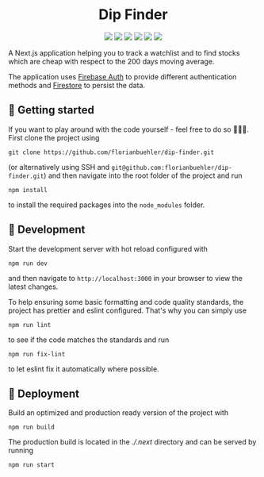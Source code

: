 <h1 align="center">
  Dip Finder
</h1>

<p align="center">
    <a style="text-decoration: none" href="https://nextjs.org/" alt="Next.js">
        <img src="https://img.shields.io/badge/framework-Next.js-61dbfb" />
    </a>
    <a style="text-decoration: none" href="https://www.typescriptlang.org/" alt="TypeScript">
        <img src="https://img.shields.io/badge/language-TypeScript-3178c6" />
    </a>
    <a style="text-decoration: none" href="https://tailwindcss.com/" alt="Tailwind CSS">
        <img src="https://img.shields.io/badge/styling-Tailwind_CSS-38bdf8" />
    </a>
    <a style="text-decoration: none" href="https://react-query-v3.tanstack.com/" alt="React Query">
        <img src="https://img.shields.io/badge/data_fetching-React_Query-ff4154" />
    </a>
    <a style="text-decoration: none" href="https://eslint.org/" alt="Eslint">
        <img src="https://img.shields.io/badge/linter-ESLint-4a31c3" />
    </a>
    <a style="text-decoration: none" href="https://prettier.io/" alt="Prettier">
        <img src="https://img.shields.io/badge/code_style-Prettier-ff69b4" />
    </a>
</p>

A Next.js application helping you to track a watchlist and to find stocks which are cheap with respect to the 200 days moving average.

The application uses [Firebase Auth](https://firebase.google.com/docs/auth) to provide different authentication methods and [Firestore](https://firebase.google.com/docs/firestore) to persist the data.


## 🚀 Getting started

If you want to play around with the code yourself - feel free to do so 🧑🏻‍💻. First clone the project using
```shell script
git clone https://github.com/florianbuehler/dip-finder.git
```
(or alternatively using SSH and `git@github.com:florianbuehler/dip-finder.git`) and then navigate into the root folder of the project and run
```shell script
npm install
```
to install the required packages into the `node_modules` folder.


## 🔧 Development

Start the development server with hot reload configured with
```shell script
npm run dev
```
and then navigate to `http://localhost:3000` in your browser to view the latest changes.

To help ensuring some basic formatting and code quality standards, the project has prettier and eslint configured. That's why you can simply use
```shell script
npm run lint
```
to see if the code matches the standards and run
```shell script
npm run fix-lint
```
to let eslint fix it automatically where possible.


## 💫 Deployment

Build an optimized and production ready version of the project with
```shell script
npm run build
```
The production build is located in the *./.next* directory and can be served by running
```shell script
npm run start
```
